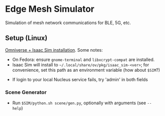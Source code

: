 # Edge Mesh Simulator
Simulation of mesh network communications for BLE, 5G, etc.

## Setup (Linux)

[Omniverse + Isaac Sim installation](https://docs.omniverse.nvidia.com/isaacsim/latest/installation/install_workstation.html). Some notes:
- On Fedora: ensure `gnome-terminal` and `libxcrypt-compat` are installed.
- Isaac Sim will install to `~/.local/share/ov/pkg/isaac_sim-<ver>`; for convenience, set this path as an environment variable (how about `$SIM`?)
<!-- - [Install Nucleus](https://docs.omniverse.nvidia.com/nucleus/latest/workstation/installation.html) to `edge-mesh-simulator/nucleus`. -->
- If login to your local Nucleus service fails, try 'admin' in both fields

### Scene Generator
- Run `$SIM/python.sh scene/gen.py`, optionally with arguments (see `--help`)